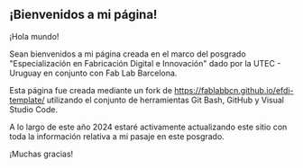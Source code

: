 ## ¡Bienvenidos a mi página!


¡Hola mundo! 

Sean bienvenidos a mi página creada en el marco del posgrado "Especialización en Fabricación Digital e Innovación" dado por la UTEC - Uruguay en conjunto con Fab Lab Barcelona.

Esta página fue creada mediante un fork de https://fablabbcn.github.io/efdi-template/ utilizando el conjunto de herramientas Git Bash, GitHub y Visual Studio Code.

A lo largo de este año 2024 estaré activamente actualizando este sitio con toda la información relativa a mi pasaje en este posgrado.

¡Muchas gracias!
